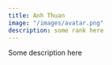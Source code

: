 ```yaml
---
title: Anh Thuan
image: "/images/avatar.png"
description: some rank here
---
```


Some description here
